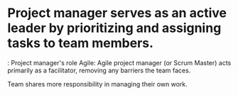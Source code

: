# Project manager serves as an active leader by prioritizing and assigning tasks to team members.

: Project manager's role
Agile: Agile project manager (or Scrum Master) acts primarily as a facilitator, removing any barriers the team faces.

Team shares more responsibility in managing their own work.
